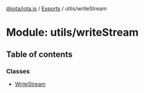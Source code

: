 [@iota/iota.js](../README.md) / [Exports](../modules.md) / utils/writeStream

# Module: utils/writeStream

## Table of contents

### Classes

- [WriteStream](../classes/utils_writestream.writestream.md)
